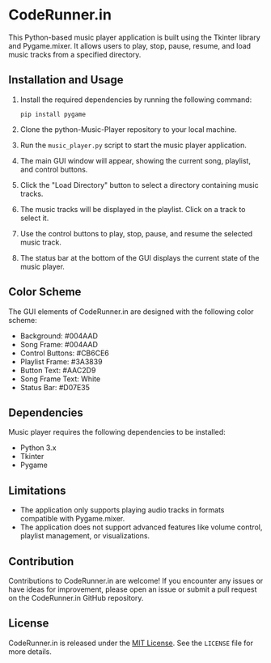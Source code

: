# CodeRunner.in

This Python-based music player application is built using the Tkinter library and Pygame.mixer. It allows users to play, stop, pause, resume, and load music tracks from a specified directory.

## Installation and Usage

1. Install the required dependencies by running the following command:

   ```
   pip install pygame
   ```

2. Clone the python-Music-Player repository to your local machine.

3. Run the `music_player.py` script to start the music player application.

4. The main GUI window will appear, showing the current song, playlist, and control buttons.

5. Click the "Load Directory" button to select a directory containing music tracks.

6. The music tracks will be displayed in the playlist. Click on a track to select it.

7. Use the control buttons to play, stop, pause, and resume the selected music track.

8. The status bar at the bottom of the GUI displays the current state of the music player.

## Color Scheme

The GUI elements of CodeRunner.in are designed with the following color scheme:

- Background: #004AAD
- Song Frame: #004AAD
- Control Buttons: #CB6CE6
- Playlist Frame: #3A3839
- Button Text: #AAC2D9
- Song Frame Text: White
- Status Bar: #D07E35

## Dependencies

Music player requires the following dependencies to be installed:

- Python 3.x
- Tkinter
- Pygame

## Limitations

- The application only supports playing audio tracks in formats compatible with Pygame.mixer.
- The application does not support advanced features like volume control, playlist management, or visualizations.

## Contribution

Contributions to CodeRunner.in are welcome! If you encounter any issues or have ideas for improvement, please open an issue or submit a pull request on the CodeRunner.in GitHub repository.

## License

CodeRunner.in is released under the [MIT License](https://opensource.org/licenses/MIT). See the `LICENSE` file for more details.

